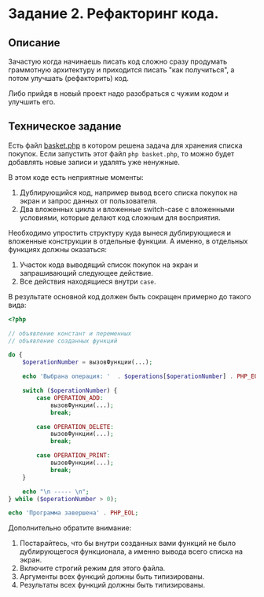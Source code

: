 # Задание 2. Рефакторинг кода. 

## Описание
Зачастую когда начинаешь писать код сложно сразу продумать граммотную архитектуру и приходится 
писать "как получиться", а потом улучшать (рефакторить) код. 

Либо прийдя в новый проект надо разобраться с чужим кодом и улучшить его.  

## Техническое задание
Есть файл [basket.php](./basket.php) в котором решена задача для хранения списка покупок. 
Если запустить этот файл `php basket.php`, то можно будет добавлять новые записи и удалять 
уже ненужные.  

В этом коде есть неприятные моменты:
1. Дублирующийся код, например вывод всего списка покупок на экран и запрос данных от пользователя. 
2. Два вложенных цикла и вложенные switch-case с вложенными условиями, которые делают код 
сложным для восприятия. 

Необходимо упростить структуру куда вынеся дублирующиеся и вложенные конструкции в отдельные функции.
А именно, в отдельных функциях должны оказаться:
1. Участок кода выводящий список покупок на экран и запрашивающий следующее действие.
1. Все действия находящиеся внутри `case`. 

В результате основной код должен быть сокращен примерно до такого вида:
```php
<?php

// объявление констант и переменных
// объявление созданных функций 

do {
    $operationNumber = вызовФункции(...);

    echo 'Выбрана операция: '  . $operations[$operationNumber] . PHP_EOL;

    switch ($operationNumber) {
        case OPERATION_ADD:
            вызовФункции(...);
            break;

        case OPERATION_DELETE:
            вызовФункции(...);
            break;

        case OPERATION_PRINT:
            вызовФункции(...);
            break;
    }

    echo "\n ----- \n";
} while ($operationNumber > 0);

echo 'Программа завершена' . PHP_EOL;

```

Дополнительно обратите внимание:
1. Постарайтесь, что бы внутри созданных вами функций не было дублирующегося функционала, а именно вывода всего списка на экран.
1. Включите строгий режим для этого файла.  
1. Аргументы всех функций должны быть типизированы.
1. Результаты всех функций должны быть типизированы. 




